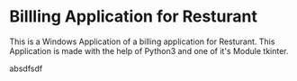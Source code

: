 # Billling Application for Resturant
This is a Windows Application of a billing application for Resturant. This Application is made with the help of Python3 and one of it's Module tkinter.

absdfsdf